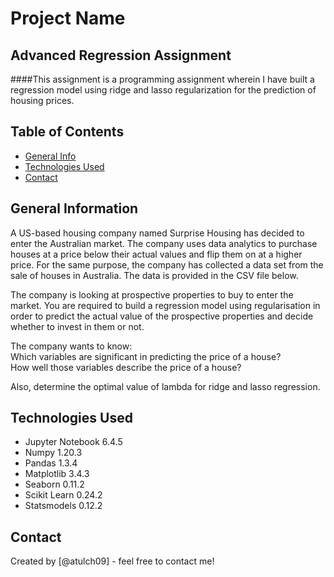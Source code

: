 # Project Name
## Advanced Regression Assignment
####This assignment is a programming assignment wherein I have built a regression model using ridge and lasso regularization for the prediction of housing prices.


## Table of Contents
* [General Info](#general-information)
* [Technologies Used](#technologies-used)
* [Contact](#contact)

<!-- You can include any other section that is pertinent to your problem -->

## General Information
A US-based housing company named Surprise Housing has decided to enter the Australian market. The company uses data analytics to purchase houses at a price below their actual values and flip them on at a higher price. For the same purpose, the company has collected a data set from the sale of houses in Australia. The data is provided in the CSV file below.

The company is looking at prospective properties to buy to enter the market. You are required to build a regression model using regularisation in order to predict the actual value of the prospective properties and decide whether to invest in them or not.

The company wants to know:<br>
Which variables are significant in predicting the price of a house?<br>
How well those variables describe the price of a house?<br>

Also, determine the optimal value of lambda for ridge and lasso regression.

<!-- You don't have to answer all the questions - just the ones relevant to your project. -->

<!-- You don't have to answer all the questions - just the ones relevant to your project. -->


## Technologies Used
- Jupyter Notebook 6.4.5
- Numpy 1.20.3
- Pandas 1.3.4
- Matplotlib 3.4.3
- Seaborn 0.11.2
- Scikit Learn 0.24.2
- Statsmodels 0.12.2


<!-- As the libraries versions keep on changing, it is recommended to mention the version of library used in this project -->


## Contact
Created by [@atulch09] - feel free to contact me!


<!-- Optional -->
<!-- ## License -->
<!-- This project is open source and available under the [... License](). -->

<!-- You don't have to include all sections - just the one's relevant to your project -->